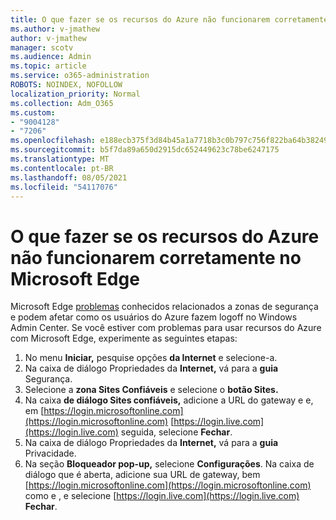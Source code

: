 ```yaml
---
title: O que fazer se os recursos do Azure não funcionarem corretamente no Microsoft Edge
ms.author: v-jmathew
author: v-jmathew
manager: scotv
ms.audience: Admin
ms.topic: article
ms.service: o365-administration
ROBOTS: NOINDEX, NOFOLLOW
localization_priority: Normal
ms.collection: Adm_O365
ms.custom:
- "9004128"
- "7206"
ms.openlocfilehash: e188ecb375f3d84b45a1a7718b3c0b797c756f822ba64b3824976fe79c1e8298
ms.sourcegitcommit: b5f7da89a650d2915dc652449623c78be6247175
ms.translationtype: MT
ms.contentlocale: pt-BR
ms.lasthandoff: 08/05/2021
ms.locfileid: "54117076"
---
```

# <a name="what-to-do-if-azure-features-dont-work-properly-in-microsoft-edge"></a>O que fazer se os recursos do Azure não funcionarem corretamente no Microsoft Edge

Microsoft Edge [problemas](https://go.microsoft.com/fwlink/?linkid=2140608) conhecidos relacionados a zonas de segurança e podem afetar como os usuários do Azure fazem logoff no Windows Admin Center. Se você estiver com problemas para usar recursos do Azure com Microsoft Edge, experimente as seguintes etapas:

1. No menu **Iniciar,** pesquise opções **da Internet** e selecione-a.
2. Na caixa de diálogo Propriedades da **Internet,** vá para a **guia** Segurança.
3. Selecione a **zona Sites Confiáveis** e selecione o **botão Sites.**
4. Na caixa **de diálogo Sites confiáveis,** adicione a URL do gateway e e, em [https://login.microsoftonline.com](https://login.microsoftonline.com) [https://login.live.com](https://login.live.com) seguida, selecione **Fechar**.
5. Na caixa de diálogo Propriedades da **Internet,** vá para a **guia** Privacidade.
6. Na seção **Bloqueador pop-up,** selecione **Configurações**. Na caixa de diálogo que é aberta, adicione sua URL de gateway, bem [https://login.microsoftonline.com](https://login.microsoftonline.com) como e , e selecione [https://login.live.com](https://login.live.com) **Fechar**.
